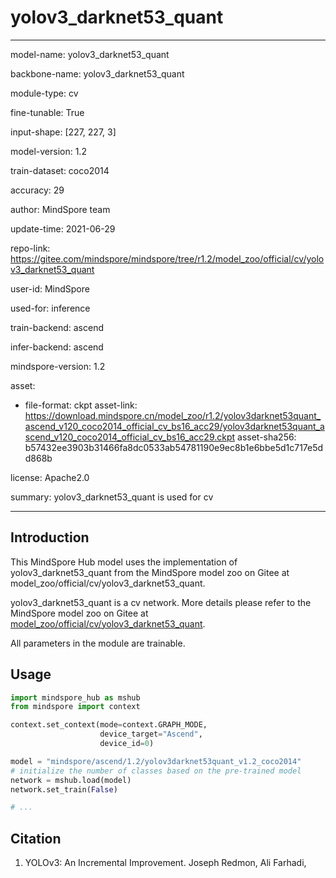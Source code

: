 # yolov3_darknet53_quant

---

model-name: yolov3_darknet53_quant

backbone-name: yolov3_darknet53_quant

module-type: cv

fine-tunable: True

input-shape: [227, 227, 3]

model-version: 1.2

train-dataset: coco2014

accuracy: 29

author: MindSpore team

update-time: 2021-06-29

repo-link: <https://gitee.com/mindspore/mindspore/tree/r1.2/model_zoo/official/cv/yolov3_darknet53_quant>

user-id: MindSpore

used-for: inference

train-backend: ascend

infer-backend: ascend

mindspore-version: 1.2

asset:

-
    file-format: ckpt
    asset-link: <https://download.mindspore.cn/model_zoo/r1.2/yolov3darknet53quant_ascend_v120_coco2014_official_cv_bs16_acc29/yolov3darknet53quant_ascend_v120_coco2014_official_cv_bs16_acc29.ckpt>
    asset-sha256: b57432ee3903b31466fa8dc0533ab54781190e9ec8b1e6bbe5d1c717e5dd868b

license: Apache2.0

summary: yolov3_darknet53_quant is used for cv

---

## Introduction

This MindSpore Hub model uses the implementation of yolov3_darknet53_quant from the MindSpore model zoo on Gitee at model_zoo/official/cv/yolov3_darknet53_quant.

yolov3_darknet53_quant is a cv network. More details please refer to the MindSpore model zoo on Gitee at [model_zoo/official/cv/yolov3_darknet53_quant](https://gitee.com/mindspore/mindspore/blob/r1.2/model_zoo/official/cv/yolov3_darknet53_quant/README.md).

All parameters in the module are trainable.

## Usage

```python
import mindspore_hub as mshub
from mindspore import context

context.set_context(mode=context.GRAPH_MODE,
                    device_target="Ascend",
                    device_id=0)

model = "mindspore/ascend/1.2/yolov3darknet53quant_v1.2_coco2014"
# initialize the number of classes based on the pre-trained model
network = mshub.load(model)
network.set_train(False)

# ...
```

## Citation

1. YOLOv3: An Incremental Improvement. Joseph Redmon, Ali Farhadi,
